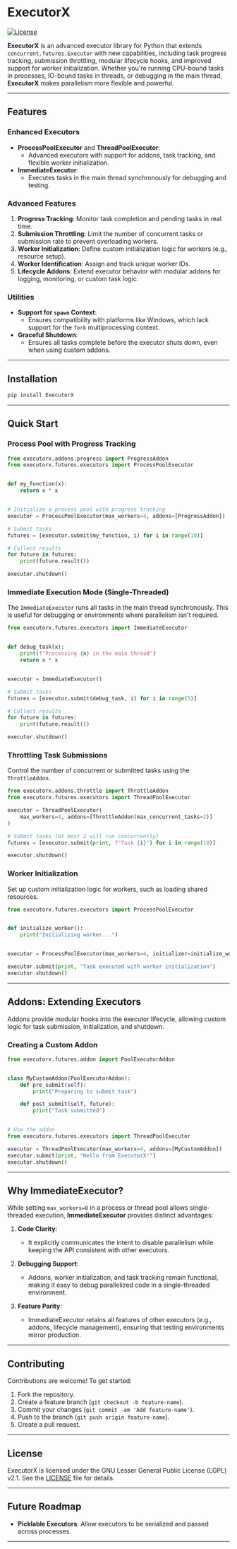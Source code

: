 
# ExecutorX

[![License](https://img.shields.io/badge/License-LGPLv2.1-blue.svg)](LICENSE)

**ExecutorX** is an advanced executor library for Python that extends `concurrent.futures.Executor` with new capabilities, including task progress tracking, submission throttling, modular lifecycle hooks, and improved support for worker initialization. Whether you're running CPU-bound tasks in processes, IO-bound tasks in threads, or debugging in the main thread, **ExecutorX** makes parallelism more flexible and powerful.

---

## Features

### Enhanced Executors
- **ProcessPoolExecutor** and **ThreadPoolExecutor**:
  - Advanced executors with support for addons, task tracking, and flexible worker initialization.
- **ImmediateExecutor**:
  - Executes tasks in the main thread synchronously for debugging and testing.

### Advanced Features
1. **Progress Tracking**: Monitor task completion and pending tasks in real time.
2. **Submission Throttling**: Limit the number of concurrent tasks or submission rate to prevent overloading workers.
3. **Worker Initialization**: Define custom initialization logic for workers (e.g., resource setup).
4. **Worker Identification**: Assign and track unique worker IDs.
5. **Lifecycle Addons**: Extend executor behavior with modular addons for logging, monitoring, or custom task logic.

### Utilities
- **Support for `spawn` Context**:
  - Ensures compatibility with platforms like Windows, which lack support for the `fork` multiprocessing context.
- **Graceful Shutdown**:
  - Ensures all tasks complete before the executor shuts down, even when using custom addons.

---

## Installation

```bash
pip install ExecutorX
```

---

## Quick Start

### Process Pool with Progress Tracking

```python
from executorx.addons.progress import ProgressAddon
from executorx.futures.executors import ProcessPoolExecutor


def my_function(x):
    return x * x


# Initialize a process pool with progress tracking
executor = ProcessPoolExecutor(max_workers=4, addons=[ProgressAddon])

# Submit tasks
futures = [executor.submit(my_function, i) for i in range(10)]

# Collect results
for future in futures:
    print(future.result())

executor.shutdown()
```

### Immediate Execution Mode (Single-Threaded)

The `ImmediateExecutor` runs all tasks in the main thread synchronously. This is useful for debugging or environments where parallelism isn't required.

```python
from executorx.futures.executors import ImmediateExecutor


def debug_task(x):
    print(f"Processing {x} in the main thread")
    return x * x


executor = ImmediateExecutor()

# Submit tasks
futures = [executor.submit(debug_task, i) for i in range(5)]

# Collect results
for future in futures:
    print(future.result())

executor.shutdown()
```

### Throttling Task Submissions

Control the number of concurrent or submitted tasks using the `ThrottleAddon`.

```python
from executorx.addons.throttle import ThrottleAddon
from executorx.futures.executors import ThreadPoolExecutor

executor = ThreadPoolExecutor(
    max_workers=4, addons=[ThrottleAddon(max_concurrent_tasks=2)]
)

# Submit tasks (at most 2 will run concurrently)
futures = [executor.submit(print, f"Task {i}") for i in range(10)]

executor.shutdown()
```

### Worker Initialization

Set up custom initialization logic for workers, such as loading shared resources.

```python
from executorx.futures.executors import ProcessPoolExecutor


def initialize_worker():
    print("Initializing worker...")


executor = ProcessPoolExecutor(max_workers=4, initializer=initialize_worker)

executor.submit(print, "Task executed with worker initialization")
executor.shutdown()
```

---

## Addons: Extending Executors

Addons provide modular hooks into the executor lifecycle, allowing custom logic for task submission, initialization, and shutdown.

### Creating a Custom Addon

```python
from executorx.futures.addon import PoolExecutorAddon


class MyCustomAddon(PoolExecutorAddon):
    def pre_submit(self):
        print("Preparing to submit task")

    def post_submit(self, future):
        print("Task submitted")


# Use the addon
from executorx.futures.executors import ThreadPoolExecutor

executor = ThreadPoolExecutor(max_workers=4, addons=[MyCustomAddon])
executor.submit(print, "Hello from ExecutorX!")
executor.shutdown()
```

---

## Why ImmediateExecutor?

While setting `max_workers=0` in a process or thread pool allows single-threaded execution, **ImmediateExecutor** provides distinct advantages:

1. **Code Clarity**:
   - It explicitly communicates the intent to disable parallelism while keeping the API consistent with other executors.

2. **Debugging Support**:
   - Addons, worker initialization, and task tracking remain functional, making it easy to debug parallelized code in a single-threaded environment.

3. **Feature Parity**:
   - ImmediateExecutor retains all features of other executors (e.g., addons, lifecycle management), ensuring that testing environments mirror production.

---

## Contributing

Contributions are welcome! To get started:

1. Fork the repository.
2. Create a feature branch (`git checkout -b feature-name`).
3. Commit your changes (`git commit -am 'Add feature-name'`).
4. Push to the branch (`git push origin feature-name`).
5. Create a pull request.

---

## License

ExecutorX is licensed under the GNU Lesser General Public License (LGPL) v2.1. See the [LICENSE](LICENSE) file for details.

---

## Future Roadmap

- **Picklable Executors**: Allow executors to be serialized and passed across processes.

---
